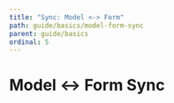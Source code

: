 ```yaml
---
title: "Sync: Model <-> Form"
path: guide/basics/model-form-sync
parent: guide/basics
ordinal: 5
---
```

# Model <-> Form Sync

<div pbl-example-view="pbl-model-form-sync-example"></div>
